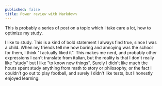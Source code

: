 ```yaml
---
published: false
title: Power review with Markdown
---
```


This is probably a series of post on a topic which I take care a lot, how to optimize my study.

I like to study. This is a kind of bold statement I always find true, since I was a child. When my friends tell me how boring and annoying was the school for them, I think "I actually liked it". This makes me nerd, and probably other expressions I can't translate from italian, but the reality is that I don't really like "study" but I like "to know new things". Surely I didn't like much the hours spent study anything from math to story or philosophy, or the fact I couldn't go out to play football, and surely I didn't like tests, but I honestly enjoyed learning.